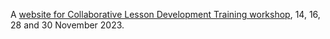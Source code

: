 A [website for Collaborative Lesson Development Training workshop](https://softwaresaved.github.io/cldt-ssi-2023-11-14/), 14, 16, 28 and 30 November 2023.
